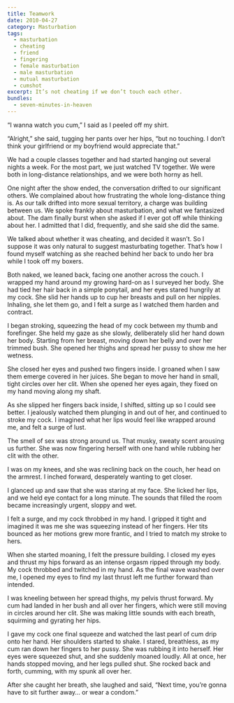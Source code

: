 ```yaml
---
title: Teamwork
date: 2010-04-27
category: Masturbation
tags:
  - masturbation
  - cheating
  - friend
  - fingering
  - female masturbation
  - male masturbation
  - mutual masturbation
  - cumshot
excerpt: It’s not cheating if we don’t touch each other.
bundles:
  - seven-minutes-in-heaven
---
```


“I wanna watch you cum,” I said as I peeled off my shirt.

“Alright,” she said, tugging her pants over her hips, “but no touching. I don’t think your girlfriend or my boyfriend would appreciate that.”

We had a couple classes together and had started hanging out several nights a week. For the most part, we just watched TV together. We were both in long-distance relationships, and we were both horny as hell.

One night after the show ended, the conversation drifted to our significant others. We complained about how frustrating the whole long-distance thing is. As our talk drifted into more sexual territory, a charge was building between us. We spoke frankly about masturbation, and what we fantasized about. The dam finally burst when she asked if I ever got off while thinking about her. I admitted that I did, frequently, and she said she did the same.

We talked about whether it was cheating, and decided it wasn’t. So I suppose it was only natural to suggest masturbating together. That’s how I found myself watching as she reached behind her back to undo her bra while I took off my boxers.

Both naked, we leaned back, facing one another across the couch. I wrapped my hand around my growing hard-on as I surveyed her body. She had tied her hair back in a simple ponytail, and her eyes stared hungrily at my cock. She slid her hands up to cup her breasts and pull on her nipples. Inhaling, she let them go, and I felt a surge as I watched them harden and contract.

I began stroking, squeezing the head of my cock between my thumb and forefinger. She held my gaze as she slowly, deliberately slid her hand down her body. Starting from her breast, moving down her belly and over her trimmed bush. She opened her thighs and spread her pussy to show me her wetness.

She closed her eyes and pushed two fingers inside. I groaned when I saw them emerge covered in her juices. She began to move her hand in small, tight circles over her clit. When she opened her eyes again, they fixed on my hand moving along my shaft.

As she slipped her fingers back inside, I shifted, sitting up so I could see better. I jealously watched them plunging in and out of her, and continued to stroke my cock. I imagined what her lips would feel like wrapped around me, and felt a surge of lust.

The smell of sex was strong around us. That musky, sweaty scent arousing us further. She was now fingering herself with one hand while rubbing her clit with the other.

I was on my knees, and she was reclining back on the couch, her head on the armrest. I inched forward, desperately wanting to get closer.

I glanced up and saw that she was staring at my face. She licked her lips, and we held eye contact for a long minute. The sounds that filled the room became increasingly urgent, sloppy and wet.

I felt a surge, and my cock throbbed in my hand. I gripped it tight and imagined it was me she was squeezing instead of her fingers. Her tits bounced as her motions grew more frantic, and I tried to match my stroke to hers.

When she started moaning, I felt the pressure building. I closed my eyes and thrust my hips forward as an intense orgasm ripped through my body. My cock throbbed and twitched in my hand. As the final wave washed over me, I opened my eyes to find my last thrust left me further forward than intended.

I was kneeling between her spread thighs, my pelvis thrust forward. My cum had landed in her bush and all over her fingers, which were still moving in circles around her clit. She was making little sounds with each breath, squirming and gyrating her hips.

I gave my cock one final squeeze and watched the last pearl of cum drip onto her hand. Her shoulders started to shake. I stared, breathless, as my cum ran down her fingers to her pussy. She was rubbing it into herself. Her eyes were squeezed shut, and she suddenly moaned loudly. All at once, her hands stopped moving, and her legs pulled shut. She rocked back and forth, cumming, with my spunk all over her.

After she caught her breath, she laughed and said, “Next time, you’re gonna have to sit further away… or wear a condom.”
